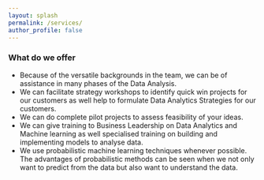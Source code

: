 ```yaml
---
layout: splash
permalink: /services/
author_profile: false
---
```



### What do we offer

* Because of the versatile backgrounds in the team, we can be of assistance in many phases of the Data Analysis.
* We can facilitate strategy workshops to identify quick win projects for our customers as well help to formulate Data Analytics Strategies for our customers.
* We can do complete pilot projects to assess feasibility of your ideas. 
* We can give training to Business Leadership on Data Analytics and Machine learning as well specialised training on building and implementing models to analyse data.
* We use probabilistic machine learning techniques whenever possible. The advantages of probabilistic methods can be seen when we not only want to predict from the data but also want to understand the data.
